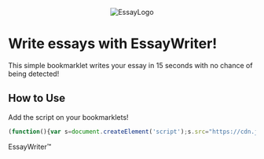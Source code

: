<p align="center">
    <img src="https://github.com/TecnicComSono/FontesClient/blob/main/logos/EssayLogo.png?raw=true" alt="EssayLogo">
</p>

# Write essays with EssayWriter!

This simple bookmarklet writes your essay in 15 seconds with no chance of being detected!

## How to Use

Add the script on your bookmarklets!

```js
(function(){var s=document.createElement('script');s.src="https://cdn.jsdelivr.net/gh/TecnicComSono/EssayWriter@master/EssayWriter.js";document.body.appendChild(s);})();
```

EssayWriter™
